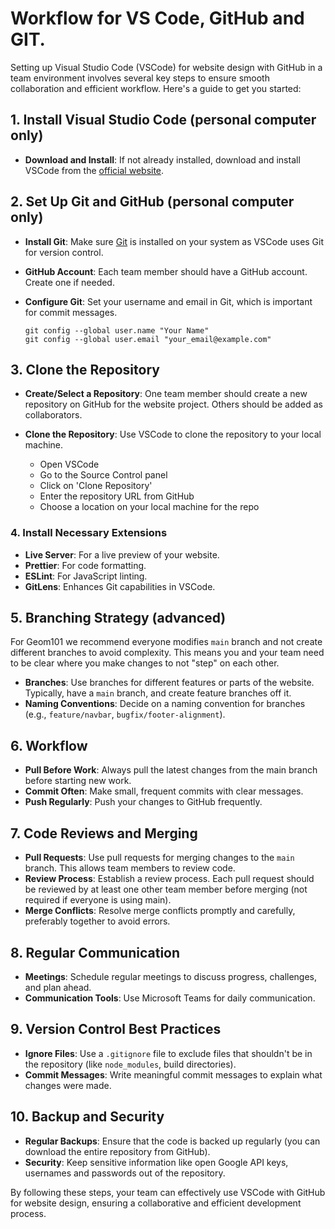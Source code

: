 # Workflow for VS Code, GitHub and GIT.

Setting up Visual Studio Code (VSCode) for website design with GitHub in a team environment involves several key steps to ensure smooth collaboration and efficient workflow. Here's a guide to get you started:

## 1. Install Visual Studio Code (personal computer only)
- **Download and Install**: If not already installed, download and install VSCode from the [official website](https://code.visualstudio.com/).

## 2. Set Up Git and GitHub (personal computer only)
- **Install Git**: Make sure [Git](https://git-scm.com/) is installed on your system as VSCode uses Git for version control.
- **GitHub Account**: Each team member should have a GitHub account. Create one if needed.
- **Configure Git**: Set your username and email in Git, which is important for commit messages.

    ```command line
    git config --global user.name "Your Name"
    git config --global user.email "your_email@example.com"
    ```

## 3. Clone the Repository
- **Create/Select a Repository**: One team member should create a new repository on GitHub for the website project. Others should be added as collaborators.
- **Clone the Repository**: Use VSCode to clone the repository to your local machine.

    - Open VSCode
    - Go to the Source Control panel
    - Click on 'Clone Repository'
    - Enter the repository URL from GitHub
    - Choose a location on your local machine for the repo

### 4. Install Necessary Extensions
- **Live Server**: For a live preview of your website.
- **Prettier**: For code formatting.
- **ESLint**: For JavaScript linting.
- **GitLens**: Enhances Git capabilities in VSCode.

## 5. Branching Strategy (advanced)
For Geom101 we recommend everyone modifies `main` branch and not create different branches to avoid complexity. This means you and your team need to be clear where you make changes to not "step" on each other. 
- **Branches**: Use branches for different features or parts of the website. Typically, have a `main` branch, and create feature branches off it.
- **Naming Conventions**: Decide on a naming convention for branches (e.g., `feature/navbar`, `bugfix/footer-alignment`).

## 6. Workflow
- **Pull Before Work**: Always pull the latest changes from the main branch before starting new work.
- **Commit Often**: Make small, frequent commits with clear messages.
- **Push Regularly**: Push your changes to GitHub frequently.

## 7. Code Reviews and Merging
- **Pull Requests**: Use pull requests for merging changes to the `main` branch. This allows team members to review code.
- **Review Process**: Establish a review process. Each pull request should be reviewed by at least one other team member before merging (not required if everyone is using main).
- **Merge Conflicts**: Resolve merge conflicts promptly and carefully, preferably together to avoid errors.

## 8. Regular Communication
- **Meetings**: Schedule regular meetings to discuss progress, challenges, and plan ahead.
- **Communication Tools**: Use Microsoft Teams for daily communication.

## 9. Version Control Best Practices
- **Ignore Files**: Use a `.gitignore` file to exclude files that shouldn't be in the repository (like `node_modules`, build directories).
- **Commit Messages**: Write meaningful commit messages to explain what changes were made.

## 10. Backup and Security
- **Regular Backups**: Ensure that the code is backed up regularly (you can download the entire repository from GitHub).
- **Security**: Keep sensitive information like open Google API keys, usernames and passwords out of the repository.

By following these steps, your team can effectively use VSCode with GitHub for website design, ensuring a collaborative and efficient development process.
